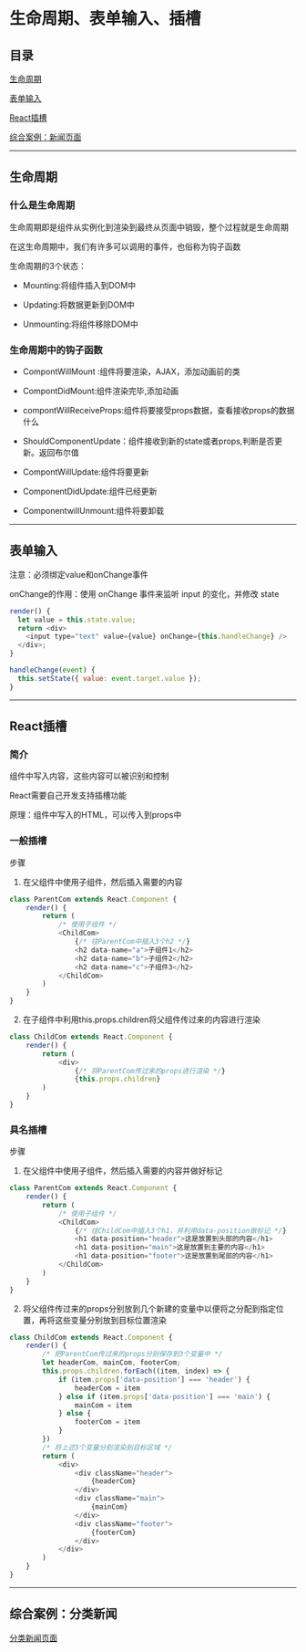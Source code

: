 # 生命周期、表单输入、插槽

## 目录

[生命周期](#jump1)

[表单输入](#jump2)

[React插槽](#jump3)

[综合案例：新闻页面](#jump4)
                      
---	

<span id="jump1"></span>

## 生命周期

### 什么是生命周期

生命周期即是组件从实例化到渲染到最终从页面中销毁，整个过程就是生命周期

在这生命周期中，我们有许多可以调用的事件，也俗称为钩子函数

生命周期的3个状态：

- Mounting:将组件插入到DOM中

- Updating:将数据更新到DOM中

- Unmounting:将组件移除DOM中

### 生命周期中的钩子函数

- CompontWillMount :组件将要渲染，AJAX，添加动画前的类

- CompontDidMount:组件渲染完毕,添加动画

- compontWillReceiveProps:组件将要接受props数据，查看接收props的数据什么

- ShouldComponentUpdate：组件接收到新的state或者props,判断是否更新。返回布尔值

- CompontWillUpdate:组件将要更新

- ComponentDidUpdate:组件已经更新

- ComponentwillUnmount:组件将要卸载

---

<span id="jump2"></span>

## 表单输入

注意：必须绑定value和onChange事件

onChange的作用：使用 onChange 事件来监听 input 的变化，并修改 state

```javascript
render() {
  let value = this.state.value;
  return <div>
    <input type="text" value={value} onChange={this.handleChange} />
  </div>;
}

handleChange(event) {
  this.setState({ value: event.target.value });
}
```

---

<span id="jump3"></span>

## React插槽

### 简介

组件中写入内容，这些内容可以被识别和控制

React需要自己开发支持插槽功能

原理：组件中写入的HTML，可以传入到props中

### 一般插槽

步骤

1. 在父组件中使用子组件，然后插入需要的内容

```javascript
class ParentCom extends React.Component {
	render() {
		return (
		    /* 使用子组件 */
			<ChildCom>
				{/* 往ParentCom中插入3个h2 */}
				<h2 data-name="a">子组件1</h2>
				<h2 data-name="b">子组件2</h2>
				<h2 data-name="c">子组件3</h2>
			</ChildCom>
		)
	}
}
```

2. 在子组件中利用this.props.children将父组件传过来的内容进行渲染

```javascript
class ChildCom extends React.Component {
    render() {
        return (
            <div>
                {/* 将ParentCom传过来的props进行渲染 */}
                {this.props.children}
        )
    }
}
```

### 具名插槽

步骤

1. 在父组件中使用子组件，然后插入需要的内容并做好标记

```javascript
class ParentCom extends React.Component {
    render() {
        return (
			/* 使用子组件 */
			<ChildCom>
				{/* 往ChildCom中插入3个h1，并利用data-position做标记 */}
				<h1 data-position="header">这是放置到头部的内容</h1>
				<h1 data-position="main">这是放置到主要的内容</h1>
				<h1 data-position="footer">这是放置到尾部的内容</h1>
			</ChildCom>
        )
    }
}
```

2. 将父组件传过来的props分别放到几个新建的变量中以便将之分配到指定位置，再将这些变量分别放到目标位置渲染

```javascript
class ChildCom extends React.Component {
    render() {
        /* 把ParentCom传过来的props分别保存到3个变量中 */
        let headerCom, mainCom, footerCom;
        this.props.children.forEach((item, index) => {
            if (item.props['data-position'] === 'header') {
                headerCom = item
            } else if (item.props['data-position'] === 'main') {
                mainCom = item
            } else {
                footerCom = item
            }
        })
        /* 将上述3个变量分别渲染到目标区域 */
        return (
            <div>
                <div className="header">
                    {headerCom}
                </div>
                <div className="main">
                    {mainCom}
                </div>
                <div className="footer">
                    {footerCom}
                </div>
            </div>
        )
    }
}
```
---

<span id="jump4"></span>

## 综合案例：分类新闻

[分类新闻页面](https://github.com/FooderLeoYo/React-StudyNote/tree/master/assets/projects/分类新闻页面)
